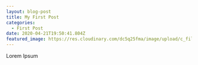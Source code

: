 ```yaml
---
layout: blog-post
title: My First Post
categories:
  - First Post
date: 2020-04-21T19:50:41.804Z
featured_image: https://res.cloudinary.com/dc5q25fma/image/upload/c_fill,f_auto,g_faces,q_auto,w_1000/v1578091422/test-image-3_pg6m1f.jpg
---
```

Lorem Ipsum